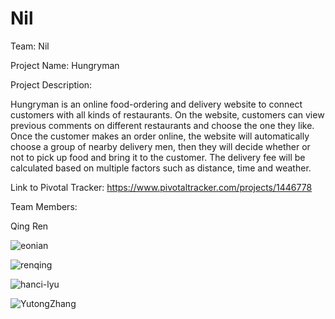 # Nil

Team: Nil

Project Name: Hungryman

Project Description:

Hungryman is an online food-ordering and delivery website to connect customers with all kinds of restaurants. On the website, customers can view previous comments on different restaurants and choose the one they like. Once the customer makes an order online, the website will automatically choose a group of nearby delivery men, then they will decide whether or not to pick up food and bring it to the customer. The delivery fee will be calculated based on multiple factors such as distance, time and weather.

Link to Pivotal Tracker:    https://www.pivotaltracker.com/projects/1446778

Team Members: 

Qing Ren

![eonian](https://qren.me/static/images/cs219/yingze.jpg)

![renqing](https://qren.me/static/images/qing.jpg)

![hanci-lyu](https://qren.me/static/images/cs219/hanci.jpeg)

![YutongZhang](https://qren.me/static/images/cs219/yutong.jpeg)

